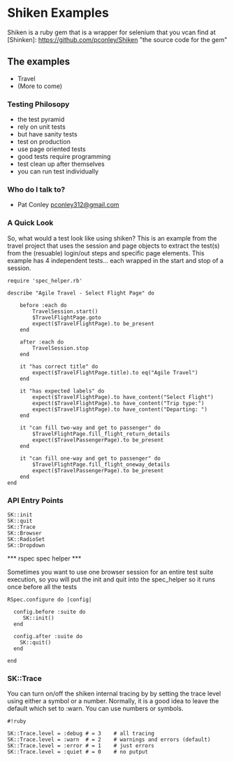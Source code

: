 # Shiken Examples #

Shiken is a ruby gem that is a wrapper for selenium that you vcan find at 
[Shinken]: https://github.com/pconley/Shiken "the source code for the gem"

## The examples ##

* Travel
* (More to come)

### Testing Philosopy ###

* the test pyramid
* rely on unit tests
* but have sanity tests
* test on production
* use page oriented tests
* good tests require programming
* test clean up after themselves
* you can run test individually

### Who do I talk to? ###

* Pat Conley pconley312@gmail.com

### A Quick Look ###
So, what would a test look like using shiken?  This is an example from the travel project that uses the session and page objects to extract the test(s) from the (resuable) login/out steps and specific page elements.  This example has 4 independent tests... each wrapped in the start and stop of a session.

```
require 'spec_helper.rb'

describe "Agile Travel - Select Flight Page" do
	
	before :each do
		TravelSession.start()
		$TravelFlightPage.goto
		expect($TravelFlightPage).to be_present
	end
  
  	after :each do
		TravelSession.stop
  	end
	
	it "has correct title" do
		expect($TravelFlightPage.title).to eq("Agile Travel")
	end
  
	it "has expected labels" do
		expect($TravelFlightPage).to have_content("Select Flight")
		expect($TravelFlightPage).to have_content("Trip type:")
		expect($TravelFlightPage).to have_content("Departing: ")
	end

	it "can fill two-way and get to passenger" do
		$TravelFlightPage.fill_flight_return_details
		expect($TravelPassengerPage).to be_present
  	end
  
  	it "can fill one-way and get to passenger" do
		$TravelFlightPage.fill_flight_oneway_details
		expect($TravelPassengerPage).to be_present
  	end
end

```
### API Entry Points ###

```
SK::init
SK::quit
SK::Trace
SK::Browser
SK::RadioSet
SK::Dropdown
```
*** rspec spec helper ***

Sometimes you want to use one browser session for an entire test suite execution, so you will put the init and quit into the spec_helper so it runs once before all the tests
```
RSpec.configure do |config|
     
  config.before :suite do
     SK::init()
  end

  config.after :suite do
    SK::quit()
  end
        
end
```
### SK::Trace ###
You can turn on/off the shiken internal tracing by by setting the trace level using either a symbol or a number.  Normally, it is a good idea to leave the default which set to :warn.  You can use numbers or symbols.
```
#!ruby

SK::Trace.level = :debug # = 3    # all tracing
SK::Trace.level = :warn  # = 2    # warnings and errors (default)
SK::Trace.level = :error # = 1    # just errors
SK::Trace.level = :quiet # = 0    # no putput
```
